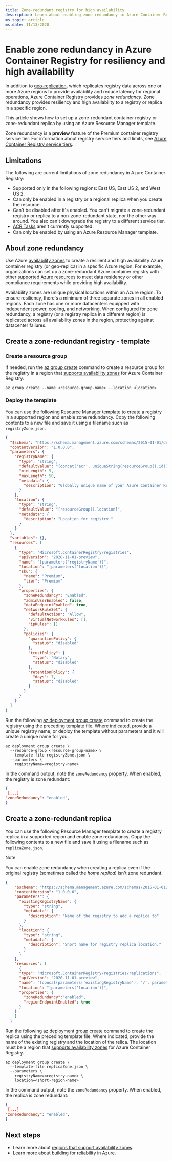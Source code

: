 ```yaml
---
title: Zone-redundant registry for high availability
description: Learn about enabling zone redundancy in Azure Container Registry by creating a container registry or geo-replica in an Azure availability zone. Zone redundancy is a feature of the Premium service tier.
ms.topic: article
ms.date: 11/13/2020
---
```


# Enable zone redundancy in Azure Container Registry for resiliency and high availability

In addition to [geo-replication](container-registry-geo-replication.md), which replicates registry data across one or more Azure regions to provide availability and reduce latency for regional operations, Azure Container Registry provides *zone redundancy*. Zone redundancy provides resiliency and high availability to a registry or replica in a specific region.

This article shows how to set up a zone-redundant container registry or zone-redundant replica by using an Azure Resource Manager template. 

Zone redundancy is a **preview** feature of the Premium container registry service tier. For information about registry service tiers and limits, see [Azure Container Registry service tiers](container-registry-skus.md).

## Limitations

The following are current limitations of zone redundancy in Azure Container Registry:

* Supported only in the following regions: East US, East US 2, and West US 2.
* Can only be enabled in a registry or a regional replica when you create the resource.
* Can't be disabled after it's enabled. You can't migrate a zone-redundant registry or replica to a non-zone-redundant state, nor the other way around. You also can't downgrade the registry to a different service tier.
* [ACR Tasks](container-registry-tasks-overview.md) aren't currently supported.
* Can only be enabled by using an Azure Resource Manager template.

## About zone redundancy

Use Azure [availability zones](../availability-zones/az-overview.md) to create a resilient and high availability Azure container registry (or geo-replica) in a specific Azure region. For example, organizations can set up a zone-redundant Azure container registry with other [supported Azure resources](../availability-zones/az-region.md) to meet data residency or other compliance requirements while providing high availability.

Availability zones are unique physical locations within an Azure region. To ensure resiliency, there's a minimum of three separate zones in all enabled regions. Each zone has one or more datacenters equipped with independent power, cooling, and networking. When configured for zone redundancy, a registry (or a registry replica in a different region) is replicated across all availability zones in the region, protecting against datacenter failures.

## Create a zone-redundant registry - template

### Create a resource group

If needed, run the [az group create](/cli/az/group#az_group_create) command to create a resource group for the registry in a region that [supports availability zones](../availability-zones/az-region.md) for Azure Container Registry.

```azurecli
az group create --name <resource-group-name> --location <location>
```

### Deploy the template 

You can use the following Resource Manager template to create a registry in a supported region and enable zone redundancy. Copy the following contents to a new file and save it using a filename such as `registryZone.json`.

```JSON
{
  "$schema": "https://schema.management.azure.com/schemas/2015-01-01/deploymentTemplate.json#",
  "contentVersion": "1.0.0.0",
  "parameters": {
    "registryName": {
      "type": "string",
      "defaultValue": "[concat('acr', uniqueString(resourceGroup().id))]",
      "minLength": 5,
      "maxLength": 50,
      "metadata": {
        "description": "Globally unique name of your Azure Container Registry"
      }
    },
    "location": {
      "type": "string",
      "defaultValue": "[resourceGroup().location]",
      "metadata": {
        "description": "Location for registry."
      }
    }
  },
  "variables": {},
  "resources": [
    {
      "type": "Microsoft.ContainerRegistry/registries",
      "apiVersion": "2020-11-01-preview",
      "name": "[parameters('registryName')]",
      "location": "[parameters('location')]",
      "sku": {
        "name": "Premium",
        "tier": "Premium"
      },
      "properties": {
        "zoneRedundancy": "Enabled",
        "adminUserEnabled": false,
        "dataEndpointEnabled": true,
        "networkRuleSet": {
          "defaultAction": "Allow",
          "virtualNetworkRules": [],
          "ipRules": []
        },
        "policies": {
          "quarantinePolicy": {
            "status": "disabled"
          },
          "trustPolicy": {
            "type": "Notary",
            "status": "disabled"
          },
          "retentionPolicy": {
            "days": 7,
            "status": "disabled"
          }
        }
      }
    }
  ]
}
```

Run the following [az deployment group create](/cli/az/deployment#az_group_deployment_create) command to create the registry using the preceding template file. Where indicated, provide a unique registry name, or deploy the template without parameters and it will create a unique name for you.

```azurecli
az deployment group create \
  --resource-group <resource-group-name> \
  --template-file registryZone.json \
  --parameters \
    registryName=<registry-name>
```

In the command output, note the `zoneRedundancy` property. When enabled, the registry is zone redundant:

```JSON
{
 [...]
"zoneRedundancy": "enabled",
}
```

## Create a zone-redundant replica

You can use the following Resource Manager template to create a registry replica in a supported region and enable zone redundancy. Copy the following contents to a new file and save it using a filename such as `replicaZone.json`.

> [!NOTE]
> You can enable zone redundancy when creating a replica even if the original registry (sometimes called the *home replica*) isn't zone redundant.

```json
{
    "$schema": "https://schema.management.azure.com/schemas/2015-01-01/deploymentTemplate.json#",
    "contentVersion": "1.0.0.0",
    "parameters": {
      "existingRegistryName": {
        "type": "string",
        "metadata": {
          "description": "Name of the registry to add a replica to"
        }
      },
      "location": {
        "type": "string",
        "metadata": {
          "description": "Short name for registry replica location."
        }
      }
    },
    "resources": [
      {
      "type": "Microsoft.ContainerRegistry/registries/replications",
      "apiVersion": "2020-11-01-preview",
      "name": "[concat(parameters('existingRegistryName'), '/', parameters('location'))]",
      "location": "[parameters('location')]",
      "properties": {
        "zoneRedundancy":"enabled",
        "regionEndpointEnabled": true
      }
    }
    ]
  }
```

Run the following [az deployment group create](/cli/az/deployment#az_group_deployment_create) command to create the replica using the preceding template file. Where indicated, provide the name of the existing registry and the location of the relica. The location must be a region that [supports availability zones](../availability-zones/az-region.md) for Azure Container Registry.

```azurecli
az deployment group create \
  --template-file replicaZone.json \
  --parameters \
    registryName=<registry-name> \
    location=<short-region-name>
```

In the command output, note the `zoneRedundancy` property. When enabled, the replica is zone redundant:

```JSON
{
 [...]
"zoneRedundancy": "enabled",
}
```

## Next steps

* Learn more about [regions that support availability zones](../availability-zones/az-region.md).
* Learn more about building for [reliability](/azure/architecture/framework/resiliency/overview) in Azure.